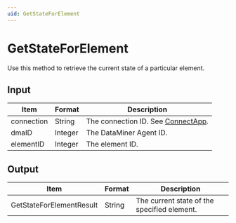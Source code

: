 ```yaml
---
uid: GetStateForElement
---
```


# GetStateForElement

Use this method to retrieve the current state of a particular element.

## Input

| Item       | Format  | Description                                           |
|------------|---------|-------------------------------------------------------|
| connection | String  | The connection ID. See [ConnectApp](xref:ConnectApp). |
| dmaID      | Integer | The DataMiner Agent ID.                               |
| elementID  | Integer | The element ID.                                       |

## Output

| Item                     | Format | Description                                 |
|--------------------------|--------|---------------------------------------------|
| GetStateForElementResult | String | The current state of the specified element. |
